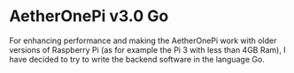 # AetherOnePi v3.0 Go

For enhancing performance and making the AetherOnePi work with older versions of Raspberry Pi 
(as for example the Pi 3 with less than 4GB Ram), I have decided to try to write the
backend software in the language Go.
